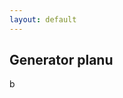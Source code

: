 ```yaml
---
layout: default
---
```

Generator planu
---


<script type="text/javascript"><!--
<iframe src="/">czy dziala</iframe>
// --></script>

b
